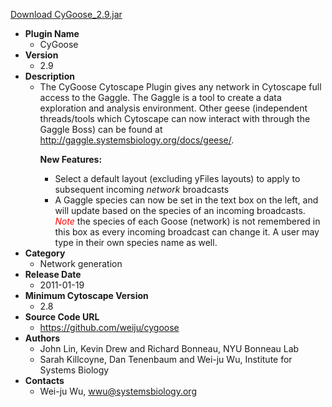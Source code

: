 <a href="CyGoose_2.9.jar">Download CyGoose_2.9.jar</a>

* __Plugin Name__
  * CyGoose
* __Version__
  * 2.9
* __Description__
  * The CyGoose Cytoscape Plugin gives any network in Cytoscape full access to the Gaggle.  The Gaggle is a tool to create a data exploration and analysis environment. Other geese (independent threads/tools which Cytoscape can now interact with through the Gaggle Boss) can be found at <a href="http://gaggle.systemsbiology.org/docs/geese/">http://gaggle.systemsbiology.org/docs/geese/</a>.<p><b>New Features:</b><ul><li>Select a default layout (excluding yFiles layouts) to apply to subsequent incoming <i>network</i> broadcasts</li><li>A Gaggle species can now be set in the text box on the left, and will update based on the species of an incoming broadcasts.  <i><font color='red'>Note</font></i> the species of each Goose (network) is not remembered in this box as every incoming broadcast can change it.  A user may type in their own species name as well.</li></ul>
* __Category__
  * Network generation
* __Release Date__
  * 2011-01-19
* __Minimum Cytoscape Version__
  * 2.8
* __Source Code URL__
  * https://github.com/weiju/cygoose
* __Authors__
  * John Lin, Kevin Drew and Richard Bonneau, NYU Bonneau Lab
  * Sarah Killcoyne, Dan Tenenbaum and Wei-ju Wu, Institute for Systems Biology
* __Contacts__
  * Wei-ju Wu, wwu@systemsbiology.org
